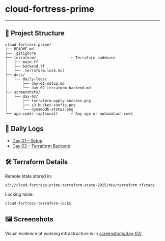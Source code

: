# cloud-fortress-prime

---

## 📁 Project Structure

```
cloud-fortress-prime/
├── README.md
├── .gitignore
├── terraform/                ← Terraform codebase
│   ├── main.tf
│   ├── backend.tf
│   └── .terraform.lock.hcl
├── docs/
│   └── daily-logs/
│       ├── day-01-setup.md
│       └── day-02-terraform-backend.md
├── screenshots/
│   └── day-02/
│       ├── terraform-apply-success.png
│       ├── s3-bucket-config.png
│       └── dynamodb-status.png
└── app-code/ (optional)      ← Any app or automation code
```

## 📌 Daily Logs

- [Day 01 – Setup](docs/daily-logs/day-01-setup.md)
- [Day 02 – Terraform Backend](docs/daily-logs/day-02-terraform-backend.md)

## 🛠️ Terraform Details

Remote state stored in:

```
s3://cloud-fortress-prime-terraform-state-2025/dev/terraform.tfstate
```

Locking table:

```
cloud-fortress-terraform-locks
```

## 🖼️ Screenshots

Visual evidence of working infrastructure is in [screenshots/day-02/](screenshots/day-02/)

